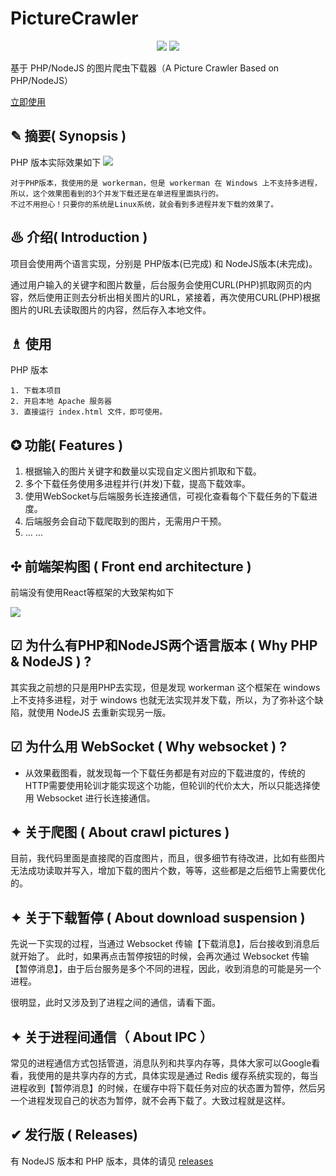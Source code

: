 # PictureCrawler

<p align="center">
<img src="https://img.shields.io/badge/language-PHP/NodeJS-red.svg">
<img src="https://img.shields.io/badge/license-MIT-black.svg">
</p>

基于 PHP/NodeJS 的图片爬虫下载器（A Picture Crawler Based on PHP/NodeJS）

[立即使用](#usage)

## ✎ 摘要( Synopsis )

PHP 版本实际效果如下
<img src="https://github.com/Lvsi-China/PictureCrawler/raw/master/extra/images/logo.gif">

```
对于PHP版本，我使用的是 workerman，但是 workerman 在 Windows 上不支持多进程，
所以，这个效果图看到的3个并发下载还是在单进程里面执行的。
不过不用担心！只要你的系统是Linux系统，就会看到多进程并发下载的效果了。
```
## ♨ 介绍( Introduction )

项目会使用两个语言实现，分别是 PHP版本(已完成) 和 NodeJS版本(未完成)。

通过用户输入的关键字和图片数量，后台服务会使用CURL(PHP)抓取网页的内容，然后使用正则去分析出相关图片的URL，紧接着，再次使用CURL(PHP)根据图片的URL去读取图片的内容，然后存入本地文件。

## <span id="usage">♗ 使用</span>

PHP 版本
```
1. 下载本项目
2. 开启本地 Apache 服务器
3. 直接运行 index.html 文件，即可使用。
```

## ✪ 功能( Features )

1. 根据输入的图片关键字和数量以实现自定义图片抓取和下载。
2. 多个下载任务使用多进程并行(并发)下载，提高下载效率。
3. 使用WebSocket与后端服务长连接通信，可视化查看每个下载任务的下载进度。
4. 后端服务会自动下载爬取到的图片，无需用户干预。
5. ... ...

## ✣ 前端架构图 ( Front end architecture )

前端没有使用React等框架的大致架构如下

<img src="https://github.com/Lvsi-China/PictureCrawler/raw/master/extra/images/FrontEndArchitecture.png">

## ☑ 为什么有PHP和NodeJS两个语言版本 ( Why PHP & NodeJS ) ?

其实我之前想的只是用PHP去实现，但是发现 workerman 这个框架在 windows 上不支持多进程，对于 windows 也就无法实现并发下载，所以，为了弥补这个缺陷，就使用 NodeJS 去重新实现另一版。

## ☑ 为什么用 WebSocket ( Why websocket ) ?

- 从效果截图看，就发现每一个下载任务都是有对应的下载进度的，传统的HTTP需要使用轮训才能实现这个功能，但轮训的代价太大，所以只能选择使用 Websocket 进行长连接通信。

## ✦ 关于爬图 ( About crawl pictures )

目前，我代码里面是直接爬的百度图片，而且，很多细节有待改进，比如有些图片无法成功读取并写入，增加下载的图片个数，等等，这些都是之后细节上需要优化的。

## ✦ 关于下载暂停 ( About download suspension )

先说一下实现的过程，当通过 Websocket 传输【下载消息】，后台接收到消息后就开始了。 此时，如果再点击暂停按钮的时候，会再次通过 Websocket 传输【暂停消息】，由于后台服务是多个不同的进程，因此，收到消息的可能是另一个进程。

很明显，此时又涉及到了进程之间的通信，请看下面。

## ✦ 关于进程间通信（ About IPC ）

常见的进程通信方式包括管道，消息队列和共享内存等，具体大家可以Google看看，我使用的是共享内存的方式，具体实现是通过 Redis 缓存系统实现的，每当进程收到【暂停消息】的时候，在缓存中将下载任务对应的状态置为暂停，然后另一个进程发现自己的状态为暂停，就不会再下载了。大致过程就是这样。

## ✔ 发行版 ( Releases)
有 NodeJS 版本和 PHP 版本，具体的请见 [releases](https://github.com/Lvsi-China/PictureCrawler/releases)
